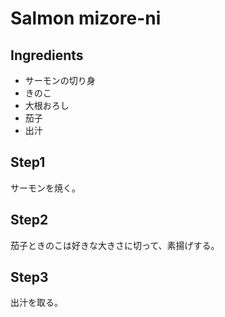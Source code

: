 # Salmon mizore-ni

## Ingredients
- サーモンの切り身
- きのこ
- 大根おろし
- 茄子
- 出汁

## Step1
サーモンを焼く。

## Step2
茄子ときのこは好きな大きさに切って、素揚げする。

## Step3
出汁を取る。
